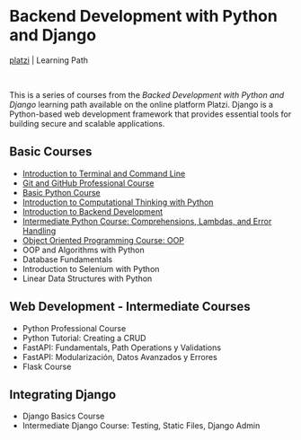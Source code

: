 <br>

# Backend Development with Python and Django

[platzi](https://platzi.com/backend-python/) | Learning Path

<br>

This is a series of courses from the *Backed Development with Python and Django* learning path available on the online platform Platzi. Django is a Python-based web development framework that provides essential tools for building secure and scalable applications. 

## Basic Courses

- [Introduction to Terminal and Command Line](./command_line/)
- [Git and GitHub Professional Course](./git-github/)
- [Basic Python Course](./python_basic/)
- [Introduction to Computational Thinking with Python](./computational_thinking/)
- [Introduction to Backend Development](./backend_introduction/)
- [Intermediate Python Course: Comprehensions, Lambdas, and Error Handling](./python_intermediate/)
- [Object Oriented Programming Course: OOP](./object_oriented_programming/)
- OOP and Algorithms with Python
- Database Fundamentals
- Introduction to Selenium with Python
- Linear Data Structures with Python

## Web Development - Intermediate Courses

- Python Professional Course
- Python Tutorial: Creating a CRUD
- FastAPI: Fundamentals, Path Operations y Validations
- FastAPI: Modularización, Datos Avanzados y Errores
- Flask Course
  
## Integrating Django 

- Django Basics Course 
- Intermediate Django Course: Testing, Static Files, Django Admin 
